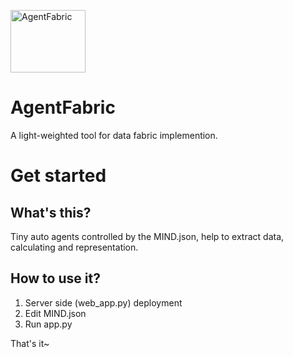 <img src="https://github.com/johnnli/AgentFabric/blob/main/logo.png" width="120" height="100" alt="AgentFabric"/> </br>
# AgentFabric
A light-weighted tool for data fabric implemention.
# Get started
## What's this?
Tiny auto agents controlled by the MIND.json, help to extract data, calculating and representation.
## How to use it?
1. Server side (web_app.py) deployment
2. Edit MIND.json
3. Run app.py

That's it~